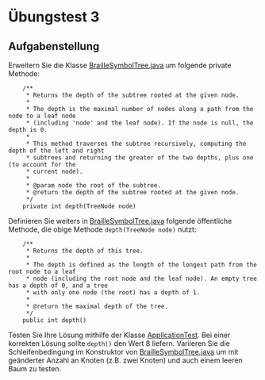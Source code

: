 # Übungstest 3

## Aufgabenstellung


Erweitern Sie die Klasse [BrailleSymbolTree.java](../../src/AB3/BrailleSymbolTree.java) um 
folgende private Methode:

```
    /**
     * Returns the depth of the subtree rooted at the given node.
     *
     * The depth is the maximal number of nodes along a path from the node to a leaf node 
     * (including 'node' and the leaf node). If the node is null, the depth is 0.
     *
     * This method traverses the subtree recursively, computing the depth of the left and right 
     * subtrees and returning the greater of the two depths, plus one (to account for the 
     * current node).
     *
     * @param node the root of the subtree.
     * @return the depth of the subtree rooted at the given node.
     */
    private int depth(TreeNode node)
```

Definieren Sie weiters in [BrailleSymbolTree.java](../../src/AB3/BrailleSymbolTree.java) 
folgende öffentliche Methode, die obige Methode `depth(TreeNode node)` nutzt:

``` 
    /**
     * Returns the depth of this tree.
     *
     * The depth is defined as the length of the longest path from the root node to a leaf
     * node (including the root node and the leaf node). An empty tree has a depth of 0, and a tree 
     * with only one node (the root) has a depth of 1.
     *
     * @return the maximal depth of the tree.
     */
    public int depth()
```

Testen Sie Ihre Lösung mithilfe der Klasse [ApplicationTest](../../src/AB3/ApplicationTest.java).
Bei einer korrekten Lösung sollte `depth()` den Wert 8 liefern. Variieren Sie die
Schleifenbedingung im Konstruktor von [BrailleSymbolTree.java](../../src/AB3/BrailleSymbolTree.java)
um mit geänderter Anzahl an Knoten (z.B. zwei Knoten) und auch einem leeren Baum zu testen.
    







